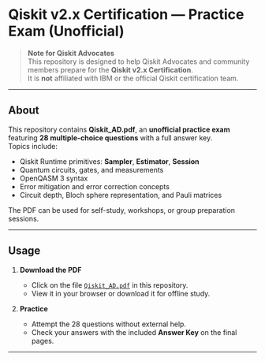 # Qiskit v2.x Certification — Practice Exam (Unofficial)

> **Note for Qiskit Advocates**  
> This repository is designed to help Qiskit Advocates and community members
> prepare for the **Qiskit v2.x Certification**.  
> It is **not** affiliated with IBM or the official Qiskit certification team.

---

##  About

This repository contains **Qiskit_AD.pdf**, an **unofficial practice exam** featuring **28 multiple-choice questions** with a full answer key.  
Topics include:

- Qiskit Runtime primitives: **Sampler**, **Estimator**, **Session**
- Quantum circuits, gates, and measurements
- OpenQASM 3 syntax
- Error mitigation and error correction concepts
- Circuit depth, Bloch sphere representation, and Pauli matrices

The PDF can be used for self-study, workshops, or group preparation sessions.

---

## Usage

1. **Download the PDF**

   - Click on the file [`Qiskit_AD.pdf`](./Qiskit_AD.pdf) in this repository.
   - View it in your browser or download it for offline study.

2. **Practice**

   - Attempt the 28 questions without external help.
   - Check your answers with the included **Answer Key** on the final pages.

---




